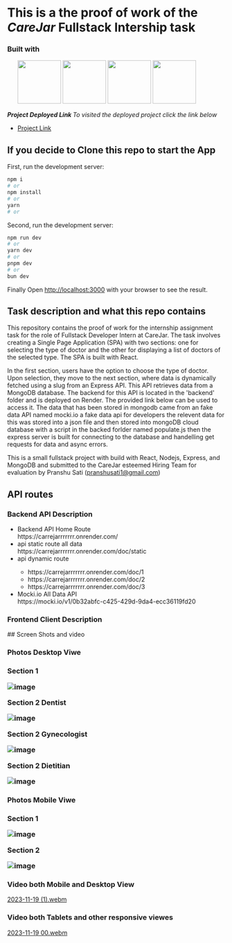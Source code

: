 <h1>This is a the proof of work of the <b><i>CareJar</i> Fullstack Intership task</b> </h1>
<h3>Built with </h3>
<ul list-style-type="none"; >

  <img src="https://github.com/Pranshu1sati/CareJarAssignment/assets/95905172/bfd7f08f-1b14-4897-ad7a-300fc560f8f8" width="100" height ="100"/>
  <img src='https://github.com/Pranshu1sati/CareJarAssignment/assets/95905172/c5392dc8-3ae5-43ee-a400-e73524378f7e' width="100" height ="100"/>
  <img src='https://github.com/Pranshu1sati/CareJarAssignment/assets/95905172/bfffa1b1-6f51-4ab1-9f9f-eabc78189210' width="100" height ="100"/> 
  <img src='https://github.com/Pranshu1sati/CareJarAssignment/assets/95905172/d66bec7a-4d60-46ec-b334-f910cc08a19c' width="100" height ="100"/>

</ul>
<b><i>Project Deployed Link </i></b>
<i>To visited the deployed project click the link below </i>

- [Project Link](https://care-jar-assignment.vercel.app/)


## If you decide to Clone this repo to start the App 

First, run the development server:
```bash
npm i
# or
npm install
# or
yarn
# or
```
Second, run the development server:

```bash
npm run dev
# or
yarn dev
# or
pnpm dev
# or
bun dev
```

Finally Open [http://localhost:3000](http://localhost:3000) with your browser to see the result.
## Task description and what this repo contains


This repository contains the proof of work for the internship assignment task for the role of Fullstack Developer Intern at CareJar. The task involves creating a Single Page Application (SPA) with two sections: one for selecting the type of doctor and the other for displaying a list of doctors of the selected type. The SPA is built with React.

In the first section, users have the option to choose the type of doctor. Upon selection, they move to the next section, where data is dynamically fetched using a slug from an Express API. This API retrieves data from a MongoDB database. The backend for this API is located in the 'backend' folder and is deployed on Render. The provided link below can be used to access it.
The data that has been stored in mongodb came from an fake data API named mocki.io a fake data api for developers the relevent data for this was stored into a json file and then stored into mongoDB cloud database with a script in the backed forlder named populate.js then the express server is built for connecting to the database and handelling get requests for data and async errors.

This is a small fullstack project with build with React, Nodejs, Express, and MongoDB and submitted to the CareJar esteemed Hiring Team for evaluation by Pranshu Sati (pranshusati1@gmail.com)

## API routes
<h3>Backend API Description</h3>
<ul>
<li>Backend API Home Route</li>
 https://carrejarrrrrrr.onrender.com/
<li>api static route all data</li>
https://carrejarrrrrrr.onrender.com/doc/static
<li>api dynamic route</li>
<ul>
<li>https://carrejarrrrrrr.onrender.com/doc/1</li>
  <li>https://carrejarrrrrrr.onrender.com/doc/2</li>
 <li> https://carrejarrrrrrr.onrender.com/doc/3</li>
</ul>
<li>Mocki.io All Data API</li>
 https://mocki.io/v1/0b32abfc-c425-429d-9da4-ecc36119fd20
</ul>

<h3>Frontend Client Description</h3>
## Screen Shots and video

<h3> Photos Desktop Viwe<h3>
Section 1 

![image](https://github.com/Pranshu1sati/CareJarAssignment/assets/95905172/2d2dee98-b77a-4946-b6ba-ff1336983ab8)

Section 2 Dentist 

![image](https://github.com/Pranshu1sati/CareJarAssignment/assets/95905172/9670ed46-5bed-4722-8314-7de94f575ae0)

Section 2 Gynecologist

![image](https://github.com/Pranshu1sati/CareJarAssignment/assets/95905172/21abfe3a-1e34-44e2-9b0b-61a7ebef8c87)

Section 2 Dietitian

![image](https://github.com/Pranshu1sati/CareJarAssignment/assets/95905172/e50489d0-fbbc-4a03-9be1-34bc9672dbef)

<h3> Photos Mobile Viwe<h3>
Section 1 

![image](https://github.com/Pranshu1sati/CareJarAssignment/assets/95905172/14138b70-37c4-491e-8846-7ec4342678e1)

Section 2

![image](https://github.com/Pranshu1sati/CareJarAssignment/assets/95905172/29595de5-4c3d-4ff4-9f6d-388e1b51bc34)

<h3>Video both Mobile and Desktop View</h3>

[2023-11-19 (1).webm](https://github.com/Pranshu1sati/CareJarAssignment/assets/95905172/59e7ed04-62e5-4012-882f-92805fa4af27)

<h3>Video both Tablets and other responsive viewes</h3>

[2023-11-19 00.webm](https://github.com/Pranshu1sati/CareJarAssignment/assets/95905172/ed1de20c-52a2-4a20-a2cd-b10d29b9ffae)



